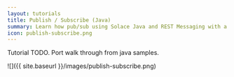 ```yaml
---
layout: tutorials
title: Publish / Subscribe (Java)
summary: Learn how pub/sub using Solace Java and REST Messaging with a Solace VMR.
icon: publish-subscribe.png
---
```


Tutorial TODO. Port walk through from java samples.

![]({{ site.baseurl }}/images/publish-subscribe.png)


